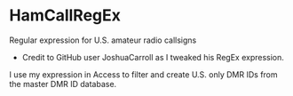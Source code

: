 # HamCallRegEx
Regular expression for U.S. amateur radio callsigns

* Credit to GitHub user JoshuaCarroll as I tweaked his RegEx expression.

I use my expression in Access to filter and create U.S. only DMR IDs from the master DMR ID database.
